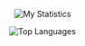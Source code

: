 <p align="center">
  <img src="https://github-readme-stats.vercel.app/api?username=MatthewBeaulieu0&show_icons=true&count_private=true&theme=dark&title_color=00ff00&text_color=fff&icon_color=0000ff&custom_title=My%20Statistics" alt="My Statistics" />
</p>

<p align="center">
  <img src="https://github-readme-stats.vercel.app/api/top-langs/?username=MatthewBeaulieu0&layout=compact&theme=dark&title_color=00ff00&icon_color=0000ff&custom_title=Top%20Languages" alt="Top Languages" />
</p>

